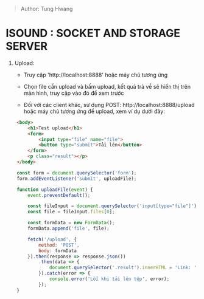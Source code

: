 > Author: Tung Hwang
# ISOUND : SOCKET AND STORAGE SERVER

1. Upload:

    - Truy cập 'http://localhost:8888' hoặc máy chủ tương ứng
    
    - Chọn file cần upload và bấm upload, kết quả trả về sẽ hiển thị trên màn hình, truy cập vào đó để xem trước

    - Đối với các client khác, sử dụng POST: http://localhost:8888/upload hoặc máy chủ tương ứng để upload, xem ví dụ dưới đây:

``` html
    <body>
        <h1>Test upload</h1>
        <form>
            <input type="file" name="file">
            <button type="submit">Tải lên</button>
        </form>
        <p class="result"></p>
    </body>
```

``` js
    const form = document.querySelector('form');
    form.addEventListener('submit', uploadFile);

    function uploadFile(event) {
        event.preventDefault();

        const fileInput = document.querySelector('input[type="file"]');
        const file = fileInput.files[0];

        const formData = new FormData();
        formData.append('file', file);

        fetch('/upload', {
            method: 'POST',
            body: formData
        }).then(response => response.json())
            .then(data => {
                document.querySelector('.result').innerHTML = 'Link: ' + data
            }).catch(error => {
                console.error('Lỗi khi tải lên tệp', error);
            });
    }
```

